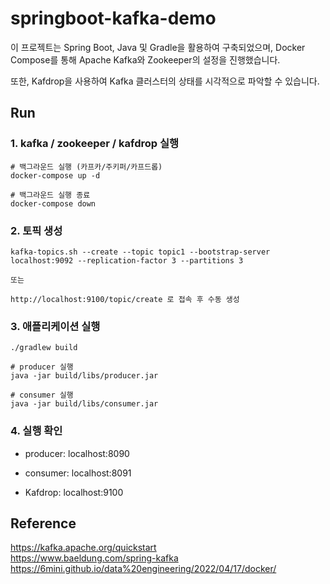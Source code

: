 # springboot-kafka-demo

이 프로젝트는 Spring Boot, Java 및 Gradle을 활용하여 구축되었으며, Docker Compose를 통해 Apache Kafka와 Zookeeper의 설정을 진행했습니다. 

또한, Kafdrop을 사용하여 Kafka 클러스터의 상태를 시각적으로 파악할 수 있습니다.


## Run

### 1. kafka / zookeeper / kafdrop 실행
```shell
# 백그라운드 실행 (카프카/주키퍼/카프드롭)
docker-compose up -d

# 백그라운드 실행 종료
docker-compose down
```

### 2. 토픽 생성
```shell
kafka-topics.sh --create --topic topic1 --bootstrap-server localhost:9092 --replication-factor 3 --partitions 3

또는

http://localhost:9100/topic/create 로 접속 후 수동 생성
```

### 3. 애플리케이션 실행
```shell
./gradlew build

# producer 실행
java -jar build/libs/producer.jar

# consumer 실행
java -jar build/libs/consumer.jar
```


### 4. 실행 확인
- producer: localhost:8090

- consumer: localhost:8091

- Kafdrop: localhost:9100


## Reference
https://kafka.apache.org/quickstart \
https://www.baeldung.com/spring-kafka \
https://6mini.github.io/data%20engineering/2022/04/17/docker/
